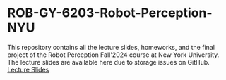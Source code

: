 # ROB-GY-6203-Robot-Perception-NYU
This repository contains all the lecture slides, homeworks, and the final project of the Robot Perception Fall'2024 course at New York University.
The lecture slides are available here due to storage issues on GitHub. [Lecture Slides](https://drive.google.com/drive/folders/1376CFWZeUs3KAKQ3LkPG92DKwA8xage5?usp=drive_link)
